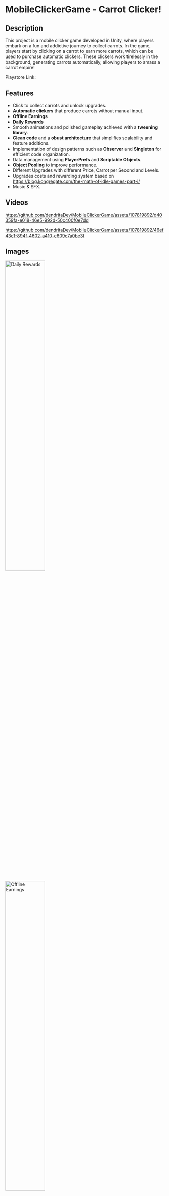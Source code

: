 # MobileClickerGame - Carrot Clicker!
## Description
This project is a mobile clicker game developed in Unity, where players embark on a fun and addictive journey to collect carrots. In the game, players start by clicking on a carrot to earn more carrots, which can be used to purchase automatic clickers. These clickers work tirelessly in the background, generating carrots automatically, allowing players to amass a carrot empire!

Playstore Link: 
## Features
 -  Click to collect carrots and unlock upgrades.
 -  **Automatic clickers** that produce carrots without manual input.
 -  **Offline Earnings**
 -  **Daily Rewards**
 -  Smooth animations and polished gameplay achieved with a **tweening library**.
 -  **Clean code** and a **obust architecture** that simplifies scalability and feature additions.
 -  Implementation of design patterns such as **Observer** and **Singleton** for efficient code organization.
 -  Data management using **PlayerPrefs** and **Scriptable Objects**.
 -  **Object Pooling** to improve performance.
 -  Different Upgrades with different Price, Carrot per Second and Levels.
 -  Upgrades costs and rewarding system based on https://blog.kongregate.com/the-math-of-idle-games-part-i/ 
 -  Music & SFX.

## Videos


https://github.com/dendritaDev/MobileClickerGame/assets/107819892/d40359fa-e018-46e5-992d-50c400f0e7dd




https://github.com/dendritaDev/MobileClickerGame/assets/107819892/46ef43c1-894f-4602-a410-e609c7a0be3f

## Images

<div style="width: 500px;">
    <img src="https://github.com/dendritaDev/MobileClickerGame/assets/107819892/4da38193-1445-4a7e-923d-108d291e4401" alt="Daily Rewards" width="50%">
    <img src="https://github.com/dendritaDev/MobileClickerGame/assets/107819892/9bfaf313-e37b-41ff-8899-e429375bfcdb" alt="Offline Earnings" width="50%">
</div>


## Images
![DailyRewards-Clicker](https://github.com/dendritaDev/MobileClickerGame/assets/107819892/4da38193-1445-4a7e-923d-108d291e4401)

![OfflineEarnings-Clicker](https://github.com/dendritaDev/MobileClickerGame/assets/107819892/9bfaf313-e37b-41ff-8899-e429375bfcdb)


